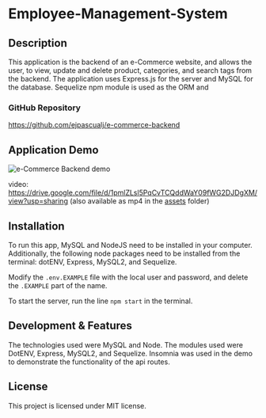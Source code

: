 # Employee-Management-System

## Description

This application is the backend of an e-Commerce website, and allows the user, to view, update and delete product, categories, and search tags from the backend. The application uses Express.js for the server and MySQL for the database. Sequelize npm module is used as the ORM and  

### GitHub Repository

https://github.com/ejpascualj/e-commerce-backend


## Application Demo

![e-Commerce Backend demo](./assets/e-commerce-backend-demo.gif/)

video: https://drive.google.com/file/d/1pmlZLsl5PqCvTCQddWaY09fWG2DJDgXM/view?usp=sharing (also available as mp4 in the [assets](./assets/e-commerce-backend-demo.mp4/) folder)


## Installation

To run this app, MySQL and NodeJS need to be installed in your computer. Additionally, the following node packages need to be installed from the terminal: dotENV, Express, MySQL2, and Sequelize.

Modify the `.env.EXAMPLE` file with the local user and password, and delete the `.EXAMPLE` part of the name.

To start the server, run the line `npm start` in the terminal.


## Development & Features

The technologies used were MySQL and Node. The modules used were DotENV, Express, MySQL2, and Sequelize.
Insomnia was used in the demo to demonstrate the functionality of the api routes.


## License

This project is licensed under MIT license.
